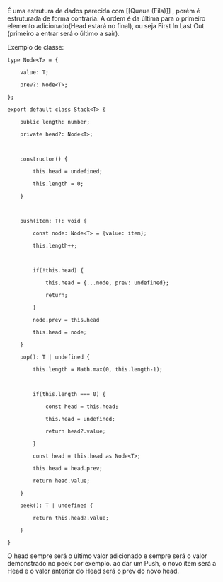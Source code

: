 É uma estrutura de dados parecida com [[Queue (Fila)]] , porém é estruturada de forma contrária. A ordem é da última para o primeiro elemento adicionado(Head estará no final), ou seja First In Last Out (primeiro a entrar será o último a sair).

Exemplo de classe:
```
type Node<T> = {

    value: T;

    prev?: Node<T>;

};

export default class Stack<T> {

    public length: number;

    private head?: Node<T>;

  

    constructor() {

        this.head = undefined;

        this.length = 0;

    }

  

    push(item: T): void {

        const node: Node<T> = {value: item};

        this.length++;

  

        if(!this.head) {

            this.head = {...node, prev: undefined};

            return;

        }

        node.prev = this.head

        this.head = node;

    }

    pop(): T | undefined {

        this.length = Math.max(0, this.length-1);

  

        if(this.length === 0) {

            const head = this.head;

            this.head = undefined;

            return head?.value;

        }

        const head = this.head as Node<T>;

        this.head = head.prev;

        return head.value;

    }

    peek(): T | undefined {

        return this.head?.value;

    }

}
```

O head sempre será o último valor adicionado e sempre será o valor demonstrado no peek por exemplo.
ao dar um Push, o novo item será a Head e o valor anterior do Head será o prev do novo head.